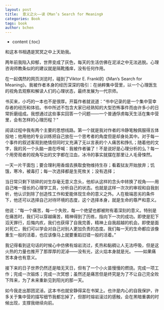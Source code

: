 ```yaml
---
layout: post
title:  意义之火——读《Man’s Search for Meaning》
categories: Book
tags: book
author: bchen
---
```


* content
{:toc}

和这本书相遇是冥冥之中上天助我。


两年前我陷入抑郁，世界变成了灰色，每天的生活仿佛在泥淖之中无法逃脱。心理咨询师教条似的的建议就是隔靴搔痒，没有任何作用。


在一起偶然的网页浏览时，碰到了Viktor E. Frankl的《Man’s Search for Meaning》。我被作者本身的经历深深的吸引：在纳粹集中营里，以一个心理医生的视角去观察和解读人们的心理状态，最终发展为一代宗师。


书买来，小巧的一本也不是很厚。开篇作者就说道：“书中记录的是一个集中营幸存者的经历和体验。书中所述不包含大家已经熟知的大型恐怖事件而由许多小的日常折磨组成。我想通过这些事实回答一个问题——一个普通俘虏每天生活在集中营里，会有怎样的心理历程？”


阅读过程中我有两个主要的思想线路。第一个就是我对作者的冷静笔触佩服得五体投地；他用他的专业训练把自己放在一个思考者的角度但是却身处其中。对于每一个事件的叙述客观到绝情但同时又充满了无以言表的个人痛苦和挣扎；随着他的文字，我的另一个头脑一直在呼喊：我被作者骗了！不是说好是心理分析的么？每一个用旁观者的视角写出的文字都在泣血，冰冷的事实就摆在那里让人毛骨悚然。

一天一片干面包；要合理利用香烟去换取食物维持生存；看着狱友开始放弃；饥饿，寒冷，被毒打；每一次选择都是生死攸关；没有选择；


当日常只剩下琐碎的对生存毫无意义念头，他却从这样的念头中转换了视角——用自己唯一擅长的心理学工具，分析自己的状态。也就是这样一次次的审视和自我剖析，他认识到除了创造性工作和爱能体现生命的意义之外。人在极端恶劣的条件下，他还可以选择自己对待环境的态度，这个选择本身，就是生命的尊严和意义。


他说：“每一个痛苦，每一个失败，每一个绝望也都被附有着深刻的意义。特别是在痛苦时，我们可以穿越痛苦，精神得到了历练，指向下一次的成功。即使是犯下滔天罪行，后悔内疚，我们也获得了自我完善，精神上自我超越的机会。即使是面对死亡，我们可以学会对自己对别人更加负责的态度。我们每一天的生命都应该像重生一般的活着，也应该像马上就要重蹈旧错一般的活着。”


我记得看到这句话的时候心中仿佛有熔岩流过，炙热和黏稠让人无法呼吸，但是这火热的力量也推开了那厚厚的泥淖——没有光，这火焰本身就是光。
——如果痛苦本身也有意义。


接下来的日子世界仍然还是暗无天日，但有了一个小火苗慢慢的燃烧。完成一项工作；完成一次锻炼；完成一次冥想；虽然还是痛苦但是终究是为了不让自己完全败下阵来，为了未来重新见到阳光的那一天。

如今我走出那团泥淖。这本书也就安静得呆在书架上。也许是内心的自我保护，许多关于集中营的描写细节我都忘掉了，但那时熔岩滚过的感触，会在黑暗重袭的时候出现，支撑我继续向前。

